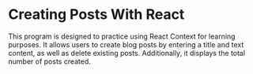 # Creating Posts With React

This program is designed to practice using React Context for learning purposes. It allows users to create blog posts by entering a title and text content, as well as delete existing posts. Additionally, it displays the total number of posts created.